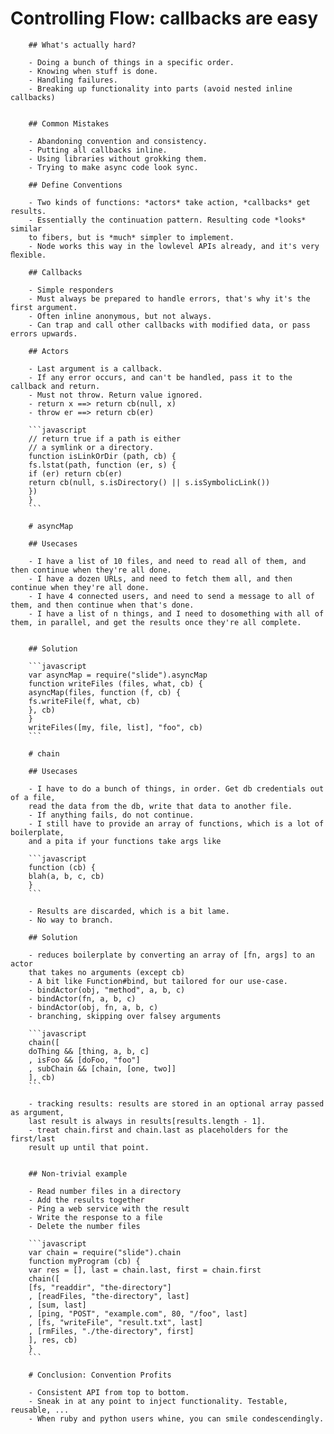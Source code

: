 # Controlling Flow: callbacks are easy

        ## What's actually hard?

        - Doing a bunch of things in a specific order.
        - Knowing when stuff is done.
        - Handling failures.
        - Breaking up functionality into parts (avoid nested inline callbacks)


        ## Common Mistakes

        - Abandoning convention and consistency.
        - Putting all callbacks inline.
        - Using libraries without grokking them.
        - Trying to make async code look sync.

        ## Define Conventions

        - Two kinds of functions: *actors* take action, *callbacks* get results.
        - Essentially the continuation pattern. Resulting code *looks* similar
        to fibers, but is *much* simpler to implement.
        - Node works this way in the lowlevel APIs already, and it's very ﬂexible.

        ## Callbacks

        - Simple responders
        - Must always be prepared to handle errors, that's why it's the first argument.
        - Often inline anonymous, but not always.
        - Can trap and call other callbacks with modified data, or pass errors upwards.

        ## Actors

        - Last argument is a callback.
        - If any error occurs, and can't be handled, pass it to the callback and return.
        - Must not throw. Return value ignored.
        - return x ==> return cb(null, x)
        - throw er ==> return cb(er)

        ```javascript
        // return true if a path is either
        // a symlink or a directory.
        function isLinkOrDir (path, cb) {
        fs.lstat(path, function (er, s) {
        if (er) return cb(er)
        return cb(null, s.isDirectory() || s.isSymbolicLink())
        })
        }
        ```

        # asyncMap

        ## Usecases

        - I have a list of 10 files, and need to read all of them, and then continue when they're all done.
        - I have a dozen URLs, and need to fetch them all, and then continue when they're all done.
        - I have 4 connected users, and need to send a message to all of them, and then continue when that's done.
        - I have a list of n things, and I need to dosomething with all of them, in parallel, and get the results once they're all complete.


        ## Solution

        ```javascript
        var asyncMap = require("slide").asyncMap
        function writeFiles (files, what, cb) {
        asyncMap(files, function (f, cb) {
        fs.writeFile(f, what, cb)
        }, cb)
        }
        writeFiles([my, file, list], "foo", cb)
        ```

        # chain

        ## Usecases

        - I have to do a bunch of things, in order. Get db credentials out of a file,
        read the data from the db, write that data to another file.
        - If anything fails, do not continue.
        - I still have to provide an array of functions, which is a lot of boilerplate,
        and a pita if your functions take args like

        ```javascript
        function (cb) {
        blah(a, b, c, cb)
        }
        ```

        - Results are discarded, which is a bit lame.
        - No way to branch.

        ## Solution

        - reduces boilerplate by converting an array of [fn, args] to an actor
        that takes no arguments (except cb)
        - A bit like Function#bind, but tailored for our use-case.
        - bindActor(obj, "method", a, b, c)
        - bindActor(fn, a, b, c)
        - bindActor(obj, fn, a, b, c)
        - branching, skipping over falsey arguments

        ```javascript
        chain([
        doThing && [thing, a, b, c]
        , isFoo && [doFoo, "foo"]
        , subChain && [chain, [one, two]]
        ], cb)
        ```

        - tracking results: results are stored in an optional array passed as argument,
        last result is always in results[results.length - 1].
        - treat chain.first and chain.last as placeholders for the first/last
        result up until that point.


        ## Non-trivial example

        - Read number files in a directory
        - Add the results together
        - Ping a web service with the result
        - Write the response to a file
        - Delete the number files

        ```javascript
        var chain = require("slide").chain
        function myProgram (cb) {
        var res = [], last = chain.last, first = chain.first
        chain([
        [fs, "readdir", "the-directory"]
        , [readFiles, "the-directory", last]
        , [sum, last]
        , [ping, "POST", "example.com", 80, "/foo", last]
        , [fs, "writeFile", "result.txt", last]
        , [rmFiles, "./the-directory", first]
        ], res, cb)
        }
        ```

        # Conclusion: Convention Profits

        - Consistent API from top to bottom.
        - Sneak in at any point to inject functionality. Testable, reusable, ...
        - When ruby and python users whine, you can smile condescendingly.
